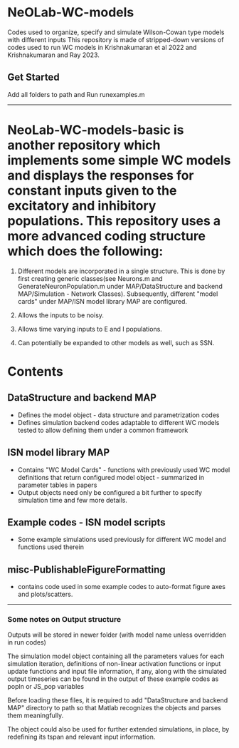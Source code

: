 # NeOLab-WC-models
Codes used to organize, specify and simulate Wilson-Cowan type models with different inputs
This repository is made of stripped-down versions of codes used to run WC models in Krishnakumaran et al 2022 and Krishnakumaran and Ray 2023.

## Get Started
Add all folders to path and Run runexamples.m

----------------------------------------------------------------
# NeoLab-WC-models-basic is another repository which implements some simple WC models and displays the responses for constant inputs given to the excitatory and inhibitory populations. This repository uses a more advanced coding structure which does the following:
1. Different models are incorporated in a single structure. This is done by first creating generic classes(see Neurons.m and GenerateNeuronPopulation.m under MAP/DataStructure and backend MAP/Simulation - Network Classes). Subsequently, different "model cards" under MAP/ISN model library MAP are configured.

2. Allows the inputs to be noisy.

3. Allows time varying inputs to E and I populations.
4. Can potentially be expanded to other models as well, such as SSN.

# Contents

## DataStructure and backend MAP
- Defines the model object - data structure and parametrization codes
- Defines simulation backend codes adaptable to different WC models tested to allow defining them under a common framework

## ISN model library MAP
- Contains "WC Model Cards" - functions with previously used WC model definitions that return configured model object - summarized in parameter tables in papers
- Output objects need only be configured a bit further to specify simulation time and few more details.

## Example codes - ISN model scripts
- Some example simulations used previously for different WC model and functions used therein

## misc-PublishableFigureFormatting
- contains code used in some example codes to auto-format figure axes and plots/scatters. 

----------------------------------------------------------------

### Some notes on Output structure

Outputs will be stored in newer folder (with model name unless overridden in run codes)

The simulation model object containing all the parameters values for each simulation iteration, definitions of non-linear activation functions or input update functions and input file information, if any, along with the simulated output timeseries can be found in the output of these example codes as popln or JS_pop variables

Before loading these files, it is required to add "DataStructure and backend MAP" directory to path so that Matlab recognizes the objects and parses them meaningfully.

The object could also be used for further extended simulations, in place, by redefining its tspan and relevant input information.




